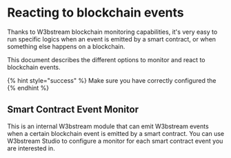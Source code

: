 # Reacting to blockchain events

Thanks to W3bstream blockchain monitoring capabilities, it's very easy to run specific logics when an event is emitted by a smart contract, or when something else happens on a blockchain.

This document describes the different options to monitor and react to blockchain events.

{% hint style="success" %}
Make sure you have correctly configured the&#x20;
{% endhint %}

## Smart Contract Event Monitor&#x20;

This is an internal W3bstream module that can emit W3bstream events when a certain blockchain event is emitted by a smart contract. You can use W3bstream Studio to configure a monitor for each smart contract event you are interested in.


